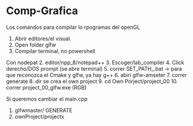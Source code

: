 # Comp-Grafica
Los comandos para compilar lo rpogramas del openGL

1. Abrir editores/el visual.
2. Open folder glfw
3. Compilar terminal, no powershell

Con nodepat
2. editor/npp_8/notepad++
3. Escoger/lab_compiler
4. Click derecho/DOS prompt (se abre terminal)
5. correr SET_PATH_.bat -> para que reconozca el Cmake y glfw, ya hay g++
6. abiri glfw-amseter
7. correr generate
8. dir se crea el own project
9. cd Own Porject/project_00
10. correr project_00_glfw.exe (RGB)

Si queremos cambiar el main.cpp
1. glfwmaster/ GENERATE
2. ownProject/projectx

